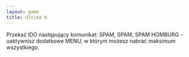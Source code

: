 ```yaml
---
layout: game
title: Ultima 6
---
```


Przekaż IDO następujący komunikat: SPAM, SPAM, SPAM 
HOMBURG - 
uaktywnisz dodatkowe MENU, w którym możesz nabrać maksimum 
wszystkiego.
